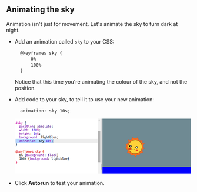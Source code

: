 ## Animating the sky

Animation isn't just for movement. Let's animate the sky to turn dark at night.

+ Add an animation called `sky` to your CSS:
    
        @keyframes sky {
            0%
            100%
        }
        
    
    Notice that this time you're animating the colour of the sky, and not the position.

+ Add code to your sky, to tell it to use your new animation:
    
        animation: sky 10s;
        
    
    ![スクリーンショット](images/sunrise-sky.png)

+ Click **Autorun** to test your animation.
